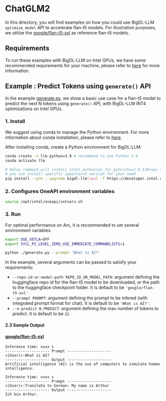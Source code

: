 # ChatGLM2
In this directory, you will find examples on how you could use BigDL-LLM `optimize_model` API to accelerate flan-t5 models. For illustration purposes, we utilize the [google/flan-t5-xxl](https://huggingface.co/google/flan-t5-xxl) as reference flan-t5 models.

## Requirements
To run these examples with BigDL-LLM on Intel GPUs, we have some recommended requirements for your machine, please refer to [here](../README.md#recommended-requirements) for more information.

## Example : Predict Tokens using `generate()` API
In the example [generate.py](./generate.py), we show a basic use case for a flan-t5 model to predict the next N tokens using `generate()` API, with BigDL-LLM INT4 optimizations on Intel GPUs.
### 1. Install
We suggest using conda to manage the Python environment. For more information about conda installation, please refer to [here](https://docs.conda.io/en/latest/miniconda.html#).

After installing conda, create a Python environment for BigDL-LLM:
```bash
conda create -n llm python=3.9 # recommend to use Python 3.9
conda activate llm

# below command will install intel_extension_for_pytorch==2.0.110+xpu as default
# you can install specific ipex/torch version for your need
pip install --pre --upgrade bigdl-llm[xpu] -f https://developer.intel.com/ipex-whl-stable-xpu
```

### 2. Configures OneAPI environment variables
```bash
source /opt/intel/oneapi/setvars.sh
```

### 3. Run

For optimal performance on Arc, it is recommended to set several environment variables.

```bash
export USE_XETLA=OFF
export SYCL_PI_LEVEL_ZERO_USE_IMMEDIATE_COMMANDLISTS=1
```

```bash
python ./generate.py --prompt 'What is AI?'
```

In the example, several arguments can be passed to satisfy your requirements:

- `--repo-id-or-model-path REPO_ID_OR_MODEL_PATH`: argument defining the huggingface repo id for the flan-t5 model to be downloaded, or the path to the huggingface checkpoint folder. It is default to be `'google/flan-t5-xxl'`.
- `--prompt PROMPT`: argument defining the prompt to be infered (with integrated prompt format for chat). It is default to be `'What is AI?'`.
- `--n-predict N_PREDICT`: argument defining the max number of tokens to predict. It is default to be `32`.

#### 2.3 Sample Output
#### [google/flan-t5-xxl](https://huggingface.co/google/flan-t5-xxl)
```log
Inference time: xxxx s
-------------------- Prompt --------------------
<|User|>:What is AI?
-------------------- Output --------------------
Artificial intelligence (AI) is the use of computers to simulate human intelligence.
```

```log
Inference time: xxxx s
-------------------- Prompt --------------------
<|User|>:Translate to German: My name is Arthur
-------------------- Output --------------------
Ich bin Arthur.
```
